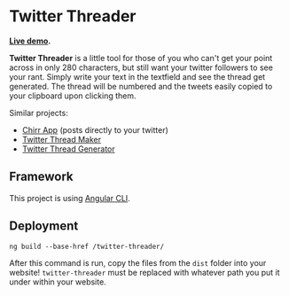 # Twitter Threader

**[Live demo](https://gumman.one/twitter-threader/).**

**Twitter Threader** is a little tool for those of you who can't get your point across in only 280 characters, but still want your twitter followers to see your rant. Simply write your text in the textfield and see the thread get generated. The thread will be numbered and the tweets easily copied to your clipboard upon clicking them.

Similar projects:

- [Chirr App](https://getchirrapp.com/) (posts directly to your twitter)
- [Twitter Thread Maker](https://twitterthreadmaker.com/)
- [Twitter Thread Generator](https://christopherkade.com/twitter-thread-generator/)

## Framework

This project is using [Angular CLI](https://github.com/angular/angular-cli).

## Deployment

`ng build --base-href /twitter-threader/`

After this command is run, copy the files from the `dist` folder into your website! `twitter-threader` must be replaced with whatever path you put it under within your website.
